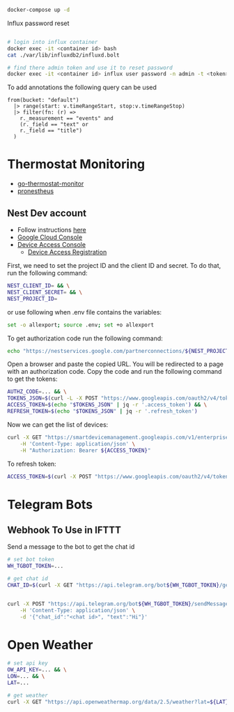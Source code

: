 ```bash

docker-compose up -d

```

Influx password reset

```bash

# login into influx container
docker exec -it <container id> bash
cat ./var/lib/influxdb2/influxd.bolt

# find there admin token and use it to reset password
docker exec -it <container id> influx user password -n admin -t <token>

```

To add annotations the following query can be used
```
from(bucket: "default")
  |> range(start: v.timeRangeStart, stop:v.timeRangeStop)
  |> filter(fn: (r) =>
    r._measurement == "events" and
    (r._field == "text" or
    r._field == "title")
  )
```
# Thermostat Monitoring
- [go-thermostat-monitor](https://github.com/blakehartshorn/go-thermostat-monitor)
- [pronestheus](https://github.com/grdl/pronestheus)

## Nest Dev account
- Follow instructions [here](https://developers.google.com/nest/device-access/authorize#google_hasnt_verified_this_app)
- [Google Cloud Console](https://console.cloud.google.com/apis/credentials)
- [Device Access Console](https://console.nest.google.com/device-access/project-list)
    - [Device Access Registration](https://developers.google.com/nest/device-access/registration)


First, we need to set the project ID and the client ID and secret. To do that, run the following command:
```bash
NEST_CLIENT_ID= && \
NEST_CLIENT_SECRET= && \
NEST_PROJECT_ID=
```
or use following when .env file contains the variables:
```bash
set -o allexport; source .env; set +o allexport
```

To get authorization code run the following command:
```bash
echo "https://nestservices.google.com/partnerconnections/${NEST_PROJECT_ID}/auth?redirect_uri=https://www.google.com&access_type=offline&prompt=consent&client_id=${NEST_CLIENT_ID}&response_type=code&scope=https://www.googleapis.com/auth/sdm.service" | pbcopy
```

Open a browser and paste the copied URL. You will be redirected to a page with an authorization code. Copy the code and run the following command to get the tokens:

```bash
AUTHZ_CODE=... && \
TOKENS_JSON=$(curl -L -X POST "https://www.googleapis.com/oauth2/v4/token?client_id=${CLIENT_ID}&client_secret=${CLIENT_SECRET}&code=${AUTHZ_CODE}&grant_type=authorization_code&redirect_uri=https://www.google.com") && \
ACCESS_TOKEN=$(echo "$TOKENS_JSON" | jq -r '.access_token') && \
REFRESH_TOKEN=$(echo "$TOKENS_JSON" | jq -r '.refresh_token')
```

Now we can get the list of devices:
```bash
curl -X GET "https://smartdevicemanagement.googleapis.com/v1/enterprises/${PROJECT_ID}/devices" \
    -H 'Content-Type: application/json' \
    -H "Authorization: Bearer ${ACCESS_TOKEN}"
```

To refresh token:
```bash
ACCESS_TOKEN=$(curl -X POST "https://www.googleapis.com/oauth2/v4/token?client_id=${CLIENT_ID}&client_secret=${CLIENT_SECRET}&refresh_token=${REFRESH_TOKEN}&grant_type=refresh_token" | jq -r '.access_token' )
```


# Telegram Bots

## Webhook To Use in IFTTT

Send a message to the bot to get the chat id

```bash
# set bot token
WH_TGBOT_TOKEN=...

# get chat id
CHAT_ID=$(curl -X GET "https://api.telegram.org/bot${WH_TGBOT_TOKEN}/getUpdates" | jq -r '.result[0].channel_post.sender_chat.id')


curl -X POST "https://api.telegram.org/bot${WH_TGBOT_TOKEN}/sendMessage" \
    -H 'Content-Type: application/json' \
    -d '{"chat_id":"<chat id>", "text":"Hi"}'
```

# Open Weather

```bash
# set api key
OW_API_KEY=... && \
LON=... && \
LAT=...

# get weather
curl -X GET "https://api.openweathermap.org/data/2.5/weather?lat=${LAT}&lon=${LON}&appid=${OW_API_KEY}"
```
